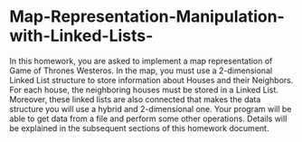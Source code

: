 # Map-Representation-Manipulation-with-Linked-Lists-
In this homework, you are asked to implement a map representation of Game of Thrones Westeros. In the map, you must use a 2-dimensional Linked List structure to store information about Houses and their Neighbors. For each house, the neighboring houses must be stored in a Linked List. Moreover, these linked lists are also connected that makes the data structure you will use a hybrid and 2-dimensional one. Your program will be able to get data from a file and perform some other operations. Details will be explained in the subsequent sections of this homework document.   
